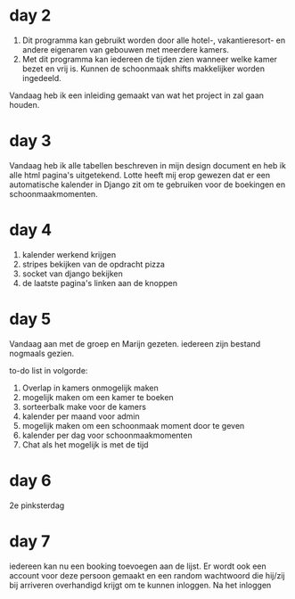 # day 2
1. Dit programma kan gebruikt worden door alle hotel-, vakantieresort- en andere eigenaren van gebouwen met meerdere kamers.
2. Met dit programma kan iedereen de tijden zien wanneer welke kamer bezet en vrij is. Kunnen de schoonmaak shifts makkelijker worden ingedeeld. 

Vandaag heb ik een inleiding gemaakt van wat het project in zal gaan houden.

# day 3

Vandaag heb ik alle tabellen beschreven in mijn design document en heb ik alle html pagina's uitgetekend. Lotte heeft mij erop gewezen dat er een automatische kalender in Django zit om te gebruiken voor de boekingen en schoonmaakmomenten. 

# day 4

1. kalender werkend krijgen
2. stripes bekijken van de opdracht pizza
3. socket van django bekijken
4. de laatste pagina's linken aan de knoppen

# day 5

Vandaag aan met de groep en Marijn gezeten. iedereen zijn bestand nogmaals gezien. 

to-do list in volgorde:

1. Overlap in kamers onmogelijk maken
2. mogelijk maken om een kamer te boeken
3. sorteerbalk make voor de kamers
3. kalender per maand voor admin
4. mogelijk maken om een schoonmaak moment door te geven
5. kalender per dag voor schoonmaakmomenten
6. Chat als het mogelijk is met de tijd

# day 6 
2e pinksterdag

# day 7

iedereen kan nu een booking toevoegen aan de lijst. Er wordt ook een account voor deze persoon gemaakt en een random wachtwoord die hij/zij bij arriveren overhandigd krijgt om te kunnen inloggen. Na het inloggen 